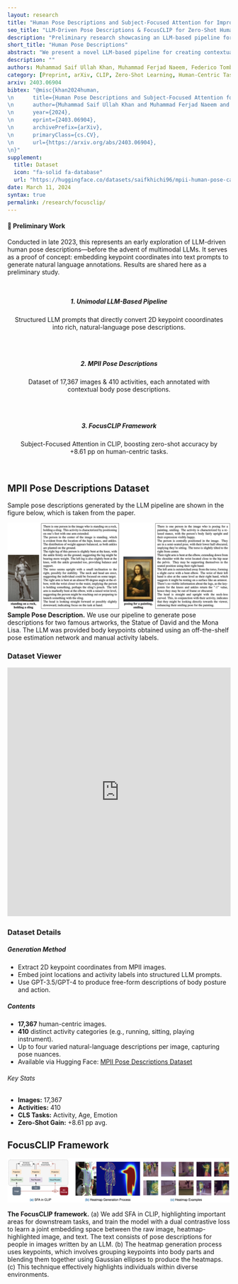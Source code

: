 ```yaml
---
layout: research
title: "Human Pose Descriptions and Subject-Focused Attention for Improved Zero-Shot Transfer in Human-Centric Classification Tasks"
seo_title: "LLM-Driven Pose Descriptions & FocusCLIP for Zero-Shot Human-Centric Classification"
description: "Preliminary research showcasing an LLM-based pipeline for human pose descriptions, the MPII Pose Descriptions dataset, and the FocusCLIP framework for enhanced zero-shot transfer in human-centric tasks."
short_title: "Human Pose Descriptions"
abstract: "We present a novel LLM-based pipeline for creating contextual descriptions of human body poses in images using only auxiliary attributes. This approach facilitates the creation of the MPII Pose Descriptions dataset, which includes natural language annotations for 17,367 images containing people engaged in 410 distinct activities. We demonstrate the effectiveness of our pose descriptions in enabling zero-shot human-centric classification using CLIP. Moreover, we introduce the FocusCLIP framework, which incorporates Subject-Focused Attention (SFA) in CLIP for improved text-to-image alignment. Our models were pretrained on the MPII Pose Descriptions dataset and their zero-shot performance was evaluated on five unseen datasets covering three tasks. FocusCLIP outperformed the baseline CLIP model, achieving an average accuracy increase of 8.61% (33.65% compared to CLIP's 25.04%). Notably, our approach yielded improvements of 3.98% in activity recognition, 14.78% in age classification, and 7.06% in emotion recognition. These results highlight the potential of integrating detailed pose descriptions and subject-level guidance into general pretraining frameworks for enhanced performance in downstream tasks."
description: ""
authors: Muhammad Saif Ullah Khan, Muhammad Ferjad Naeem, Federico Tombari, Luc Van Gool, Didier Stricker, Muhammad Zeshan Afzal
category: [Preprint, arXiv, CLIP, Zero-Shot Learning, Human-Centric Tasks, Multimodal Learning, Pose Descriptions]
arxiv: 2403.06904
bibtex: "@misc{khan2024human,
\n      title={Human Pose Descriptions and Subject-Focused Attention for Improved Zero-Shot Transfer in Human-Centric Classification Tasks},
\n      author={Muhammad Saif Ullah Khan and Muhammad Ferjad Naeem and Federico Tombari and Luc Van Gool and Didier Stricker and Muhammad Zeshan Afzal},
\n      year={2024},
\n      eprint={2403.06904},
\n      archivePrefix={arXiv},
\n      primaryClass={cs.CV},
\n      url={https://arxiv.org/abs/2403.06904}, 
\n}"
supplement:
  title: Dataset
  icon: "fa-solid fa-database"
  url: "https://huggingface.co/datasets/saifkhichi96/mpii-human-pose-captions"
date: March 11, 2024
syntax: true
permalink: /research/focusclip/
---
```


<h4>🚧 Preliminary Work</h4>
<p>
  Conducted in late 2023, this represents an early exploration of LLM-driven human pose descriptions—before the advent of multimodal LLMs.  
  It serves as a proof of concept: embedding keypoint coordinates into text prompts to generate natural language annotations.  
  Results are shared here as a preliminary study.
</p>

<div class="mdc-layout-grid" style="margin-bottom: 2rem;">
  <div class="mdc-layout-grid__inner">
    <div class="mdc-layout-grid__cell mdc-layout-grid__cell--span-4">
      <div class="mdc-card mdc-card--outlined" style="padding: 1rem; text-align: center;">
        <h5 class="title is-4">1. Unimodal LLM-Based Pipeline</h5>
        <p>Structured LLM prompts that directly convert 2D keypoint cooordinates into rich, natural-language pose descriptions.</p>
      </div>
    </div>
    <div class="mdc-layout-grid__cell mdc-layout-grid__cell--span-4">
      <div class="mdc-card mdc-card--outlined" style="padding: 1rem; text-align: center;">
        <h5 class="title is-4">2. MPII Pose Descriptions</h5>
        <p>Dataset of 17,367 images &amp; 410 activities, each annotated with contextual body pose descriptions.</p>
      </div>
    </div>
    <div class="mdc-layout-grid__cell mdc-layout-grid__cell--span-4">
      <div class="mdc-card mdc-card--outlined" style="padding: 1rem; text-align: center;">
        <h5 class="title is-4">3. FocusCLIP Framework</h5>
        <p>Subject-Focused Attention in CLIP, boosting zero-shot accuracy by +8.61 pp on human-centric tasks.</p>
      </div>
    </div>
  </div>
</div>

## MPII Pose Descriptions Dataset

Sample pose descriptions generated by the LLM pipeline are shown in the figure below, which is taken from the paper.

![Sample Pose Description](/assets/images/research/focusclip/pose-descriptions-sample.png)
**Sample Pose Description.** We use our pipeline to generate pose descriptions for two famous artworks, the Statue of David and the
Mona Lisa. The LLM was provided body keypoints obtained using an off-the-shelf pose estimation network and manual activity labels.

### Dataset Viewer

<iframe
  src="https://huggingface.co/datasets/saifkhichi96/mpii-human-pose-captions/embed/viewer/gpt-4/train"
  frameborder="0"
  width="100%"
  height="560px"
></iframe>

### Dataset Details

<div class="mdc-layout-grid">
  <div class="mdc-layout-grid__inner">
    <div class="mdc-layout-grid__cell mdc-layout-grid__cell--span-8">
      
<div>
  <h5>Generation Method</h5>
  <ul>
    <li>Extract 2D keypoint coordinates from MPII images.</li>
    <li>Embed joint locations and activity labels into structured LLM prompts.</li>
    <li>Use GPT-3.5/GPT-4 to produce free-form descriptions of body posture and action.</li>
  </ul>
  <h5>Contents</h5>
  <ul>
    <li><strong>17,367</strong> human-centric images.</li>
    <li><strong>410</strong> distinct activity categories (e.g., running, sitting, playing instrument).</li>
    <li>Up to four varied natural-language descriptions per image, capturing pose nuances.</li>
    <li>Available via Hugging Face: <a href="https://huggingface.co/datasets/saifkhichi96/mpii-human-pose-captions">MPII Pose Descriptions Dataset</a></li>
  </ul>
</div>
    </div>
    <div class="mdc-layout-grid__cell mdc-layout-grid__cell--span-4">
      <i class="fa-solid fa-database" style="font-size: 4rem; color: #616161; margin-bottom: 1rem;"></i>
      <h6>Key Stats</h6>
      <ul>
        <li><strong>Images:</strong> 17,367</li>
        <li><strong>Activities:</strong> 410</li>
        <li><strong>CLS Tasks:</strong> Activity, Age, Emotion</li>
        <li><strong>Zero-Shot Gain:</strong> +8.61 pp avg.</li>
      </ul>
    </div>
  </div>
</div>

## FocusCLIP Framework

![FocusCLIP Framework](/assets/images/research/focusclip/focusclip-framework.png)

**The FocusCLIP framework.** (a) We add SFA in CLIP, highlighting important areas for downstream tasks, and train the model with a
dual contrastive loss to learn a joint embedding space between the raw image, heatmap-highlighted image, and text. The text consists of pose
descriptions for people in images written by an LLM. (b) The heatmap generation process uses keypoints, which involves grouping keypoints into
body parts and blending them together using Gaussian ellipses to produce the heatmaps. (c) This technique effectively highlights individuals
within diverse environments.